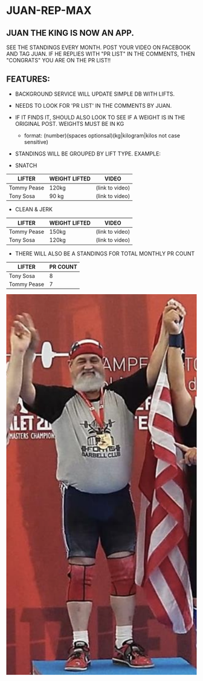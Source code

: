 # JUAN-REP-MAX

## JUAN THE KING IS NOW AN APP.  

SEE THE STANDINGS EVERY MONTH.  POST YOUR VIDEO ON FACEBOOK AND TAG JUAN. 
IF HE REPLIES WITH "PR LIST" IN THE COMMENTS, THEN "CONGRATS" YOU ARE ON THE PR LIST!!

## FEATURES:
 * BACKGROUND SERVICE WILL UPDATE SIMPLE DB WITH LIFTS.
  * NEEDS TO LOOK FOR 'PR LIST' IN THE COMMENTS BY JUAN.
  * IF IT FINDS IT, SHOULD ALSO LOOK TO SEE IF A WEIGHT IS IN THE ORIGINAL POST. WEIGHTS MUST BE IN KG
    * format: (number)(spaces optionsal)(kg|kilogram|kilos not case sensitive)
  * STANDINGS WILL BE GROUPED BY LIFT TYPE.  EXAMPLE:
  
  * SNATCH
  
  |LIFTER|WEIGHT LIFTED|VIDEO|
  |------|-------------|--------|
  |Tommy Pease|120kg|(link to video)|
  |Tony Sosa|90 kg|(link to video)|
  
  
  * CLEAN & JERK
  
  |LIFTER|WEIGHT LIFTED|VIDEO|
  |------|-------------|--------|
  |Tommy Pease|150kg|(link to video)|
  |Tony Sosa|120kg|(link to video)|
  
  * THERE WILL ALSO BE A STANDINGS FOR TOTAL MONTHLY PR COUNT
  
  
  |LIFTER|PR COUNT|
  |------|-------------|
  |Tony Sosa|8|
  |Tommy Pease|7|
  

![THE KING](juan.png)
